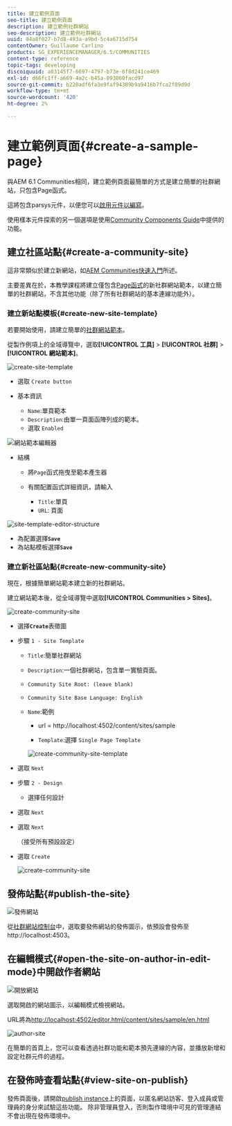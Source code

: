 ```yaml
---
title: 建立範例頁面
seo-title: 建立範例頁面
description: 建立範例社群網站
seo-description: 建立範例社群網站
uuid: 04a8f027-b7d8-493a-a9bd-5c4a6715d754
contentOwner: Guillaume Carlino
products: SG_EXPERIENCEMANAGER/6.5/COMMUNITIES
content-type: reference
topic-tags: developing
discoiquuid: a03145f7-6697-4797-b73e-6f8d241ce469
exl-id: d66fc1ff-a669-4a2c-b45a-093060facd97
source-git-commit: b220adf6fa3e9faf94389b9a9416b7fca2f89d9d
workflow-type: tm+mt
source-wordcount: '420'
ht-degree: 2%

---
```


# 建立範例頁面{#create-a-sample-page}

與AEM 6.1 Communities相同，建立範例頁面最簡單的方式是建立簡單的社群網站，只包含Page函式。

這將包含parsys元件，以便您可以[啟用元件以編寫](basics.md#accessing-communities-components)。

使用樣本元件探索的另一個選項是使用[Community Components Guide](components-guide.md)中提供的功能。

## 建立社區站點{#create-a-community-site}

這非常類似於建立新網站，如[AEM Communities快速入門](getting-started.md)所述。

主要差異在於，本教學課程將建立僅包含[Page函式](functions.md#page-function)的新社群網站範本，以建立簡單的社群網站，不含其他功能（除了所有社群網站的基本連線功能外）。

### 建立新站點模板{#create-new-site-template}

若要開始使用，請建立簡單的[社群網站範本](sites.md)。

從製作例項上的全域導覽中，選取&#x200B;**[!UICONTROL 工具]** > **[!UICONTROL 社群]** > **[!UICONTROL 網站範本]**。

![create-site-template](assets/create-site-template1.png)

* 選取 `Create button`
* 基本資訊

   * `Name`:單頁範本
   * `Description`:由單一頁面函陣列成的範本。
   * 選取 `Enabled`

![網站範本編輯器](assets/site-template-editor.png)

* 結構

   * 將`Page`函式拖曳至範本產生器
   * 有關配置函式詳細資訊，請輸入

      * `Title`:單頁
      * `URL`: 頁面

![site-template-editor-structure](assets/site-template-editor1.png)

* 為配置選擇&#x200B;**`Save`**
* 為站點模板選擇&#x200B;**`Save`**

### 建立新社區站點{#create-new-community-site}

現在，根據簡單網站範本建立新的社群網站。

建立網站範本後，從全域導覽中選取&#x200B;**[!UICONTROL Communities > Sites]**。

![create-community-site](assets/create-community-site1.png)

* 選擇&#x200B;**`Create`**&#x200B;表徵圖

* 步驟 `1 - Site Template`

   * `Title`:簡單社群網站
   * `Description`:一個社群網站，包含單一實驗頁面。
   * `Community Site Root: (leave blank)`
   * `Community Site Base Language: English`
   * `Name`:範例

      * url = http://localhost:4502/content/sites/sample

      * `Template`:選擇  `Single Page Template`

      ![create-community-site-template](assets/create-community-site-template.png)


* 選取 `Next`
* 步驟 `2 - Design`

   * 選擇任何設計

* 選取 `Next`
* 選取 `Next`

   （接受所有預設設定）

* 選取 `Create`

   ![create-community-site](assets/create-community-site.png)

## 發佈站點{#publish-the-site}

![發佈網站](assets/publish-site.png)

從[社群網站控制台](sites-console.md)中，選取要發佈網站的發佈圖示，依預設會發佈至http://localhost:4503。

## 在編輯模式{#open-the-site-on-author-in-edit-mode}中開啟作者網站

![開放網站](assets/open-site.png)

選取開啟的網站圖示，以編輯模式檢視網站。

URL將為[http://localhost:4502/editor.html/content/sites/sample/en.html](http://localhost:4502/editor.html/content/sites/sample/en.html)

![author-site](assets/author-site.png)

在簡單的首頁上，您可以查看透過社群功能和範本預先連線的內容，並播放新增和設定社群元件的過程。

## 在發佈時查看站點{#view-site-on-publish}

發佈頁面後，請開啟[publish instance](http://localhost:4503/content/sites/sample/en.html)上的頁面，以匿名網站訪客、登入成員或管理員的身分來試驗這些功能。 除非管理員登入，否則製作環境中可見的管理連結不會出現在發佈環境中。
